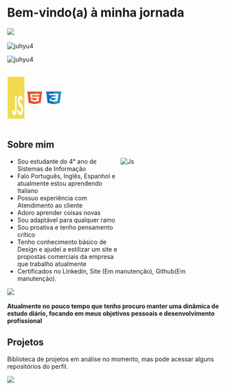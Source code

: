 # Bem-vindo(a) à minha jornada
 
<img src="https://blogger.googleusercontent.com/img/b/R29vZ2xl/AVvXsEhsIS277lZPNdiyPHma3GSPwSb92B3rr7lTCilzSrf6Z3_AGWUQz5L3dTUpd2XU0-BQAOTXYOOIFr-6BsJct5zBWhihhzoGbcLkPMkWUlnikfZKC6OZ4aVbSnTRwvv1-TRCutpsjGQGN24/s1600/kawaii-cute-fofo-anime-gif+%252813%2529.gif">

  <div>
   
 <img
    src="https://github-readme-stats.vercel.app/api?username=juhyu4&show_icons=true&locale=en&theme=radical&hide_border=true"
    alt="juhyu4"/>


  <img
    src="https://github-readme-streak-stats.herokuapp.com/?user=juhyu4&theme=radical&hide_border=true"
    alt="juhyu4"/>
   </div>
    
<div style="display: inline_block"><br>
  <img align="center" alt="Js" height="100" width="40" src="https://raw.githubusercontent.com/devicons/devicon/master/icons/javascript/javascript-plain.svg">
  <img align="center" alt="HTML" height="30" width="40" src="https://raw.githubusercontent.com/devicons/devicon/master/icons/html5/html5-original.svg">
  <img align="center" alt="CSS" height="30" width="40" src="https://raw.githubusercontent.com/devicons/devicon/master/icons/css3/css3-original.svg">
</div>
 
<br>

## Sobre mim

  <img align="right" alt="Js" height="240" width="240" src="https://i.pinimg.com/736x/59/b7/1f/59b71f85e3a0b166a25bf1c2109d0af8.jpg">
 
  
- Sou estudante do 4° ano de Sistemas de Informação
- Falo Português, Inglês, Espanhol e atualmente estou aprendendo Italiano
- Possuo experiência com Atendimento ao cliente
- Adoro aprender coisas novas
- Sou adaptável para qualquer ramo
- Sou proativa e tenho pensamento crítico
- Tenho conhecimento básico de Design e ajudei a estilizar um site e propostas comerciais da empresa que trabalho atualmente
- Certificados no Linkedin, Site (Em manutenção), Github(Em manutenção).

 <a href="https://www.linkedin.com/in/julyana-torres-26058523a"><img src="https://img.shields.io/badge/-LinkedIn-%230077B5?style=for-the-badge&logo=linkedin&logoColor=white" target="_blank"></a>
 

<b> Atualmente no pouco tempo que tenho procuro manter uma dinâmica de estudo diário, focando em meus objetivos pessoais e desenvolvimento profissional</b>


## Projetos

Biblioteca de projetos em análise no momento, mas pode acessar alguns repositórios do perfil.

 <img src="https://i.pinimg.com/originals/0b/5c/c0/0b5cc024841accd9a31a7b2daeb0e57b.gif">
